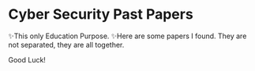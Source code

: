 # Cyber Security Past Papers 
                              
✨This only Education Purpose.
✨Here are some papers I found. They are not separated, they are all together. 

Good Luck!
